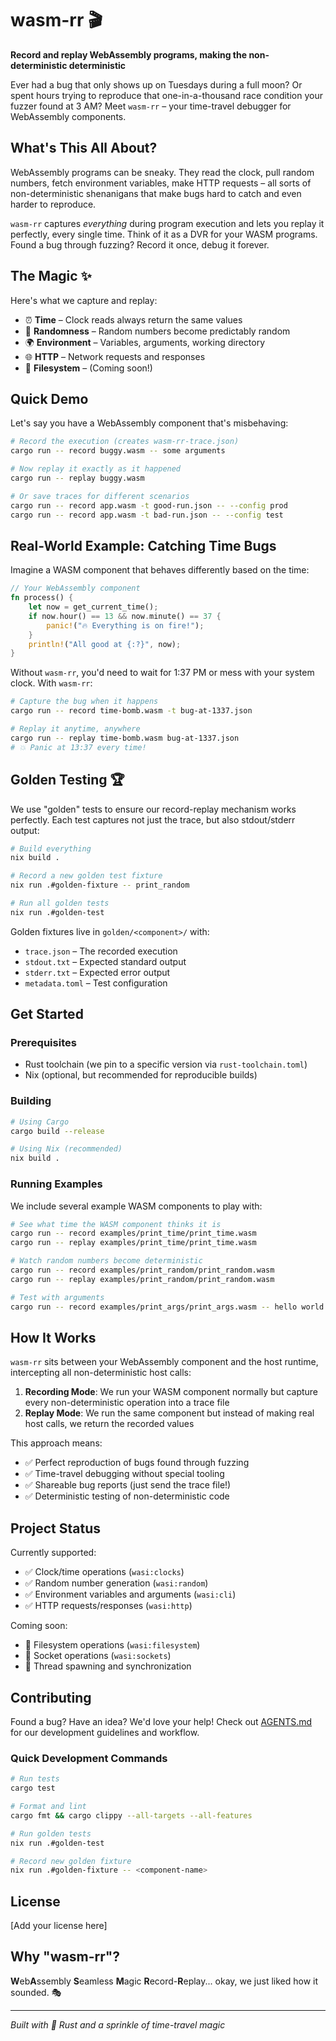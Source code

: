 # wasm-rr 🎬

**Record and replay WebAssembly programs, making the non-deterministic deterministic**

Ever had a bug that only shows up on Tuesdays during a full moon? Or spent hours trying to reproduce that one-in-a-thousand race condition your fuzzer found at 3 AM? Meet `wasm-rr` – your time-travel debugger for WebAssembly components.

## What's This All About?

WebAssembly programs can be sneaky. They read the clock, pull random numbers, fetch environment variables, make HTTP requests – all sorts of non-deterministic shenanigans that make bugs hard to catch and even harder to reproduce.

`wasm-rr` captures *everything* during program execution and lets you replay it perfectly, every single time. Think of it as a DVR for your WASM programs. Found a bug through fuzzing? Record it once, debug it forever.

## The Magic ✨

Here's what we capture and replay:
- ⏰ **Time** – Clock reads always return the same values
- 🎲 **Randomness** – Random numbers become predictably random
- 🌍 **Environment** – Variables, arguments, working directory
- 🌐 **HTTP** – Network requests and responses
- 📁 **Filesystem** – (Coming soon!)

## Quick Demo

Let's say you have a WebAssembly component that's misbehaving:

```bash
# Record the execution (creates wasm-rr-trace.json)
cargo run -- record buggy.wasm -- some arguments

# Now replay it exactly as it happened
cargo run -- replay buggy.wasm

# Or save traces for different scenarios
cargo run -- record app.wasm -t good-run.json -- --config prod
cargo run -- record app.wasm -t bad-run.json -- --config test
```

## Real-World Example: Catching Time Bugs

Imagine a WASM component that behaves differently based on the time:

```rust
// Your WebAssembly component
fn process() {
    let now = get_current_time();
    if now.hour() == 13 && now.minute() == 37 {
        panic!("🔥 Everything is on fire!");
    }
    println!("All good at {:?}", now);
}
```

Without `wasm-rr`, you'd need to wait for 1:37 PM or mess with your system clock. With `wasm-rr`:

```bash
# Capture the bug when it happens
cargo run -- record time-bomb.wasm -t bug-at-1337.json

# Replay it anytime, anywhere
cargo run -- replay time-bomb.wasm bug-at-1337.json
# 💥 Panic at 13:37 every time!
```

## Golden Testing 🏆

We use "golden" tests to ensure our record-replay mechanism works perfectly. Each test captures not just the trace, but also stdout/stderr output:

```bash
# Build everything
nix build .

# Record a new golden test fixture
nix run .#golden-fixture -- print_random

# Run all golden tests
nix run .#golden-test
```

Golden fixtures live in `golden/<component>/` with:
- `trace.json` – The recorded execution
- `stdout.txt` – Expected standard output
- `stderr.txt` – Expected error output
- `metadata.toml` – Test configuration

## Get Started

### Prerequisites

- Rust toolchain (we pin to a specific version via `rust-toolchain.toml`)
- Nix (optional, but recommended for reproducible builds)

### Building

```bash
# Using Cargo
cargo build --release

# Using Nix (recommended)
nix build .
```

### Running Examples

We include several example WASM components to play with:

```bash
# See what time the WASM component thinks it is
cargo run -- record examples/print_time/print_time.wasm
cargo run -- replay examples/print_time/print_time.wasm

# Watch random numbers become deterministic
cargo run -- record examples/print_random/print_random.wasm
cargo run -- replay examples/print_random/print_random.wasm

# Test with arguments
cargo run -- record examples/print_args/print_args.wasm -- hello world
```

## How It Works

`wasm-rr` sits between your WebAssembly component and the host runtime, intercepting all non-deterministic host calls:

1. **Recording Mode**: We run your WASM component normally but capture every non-deterministic operation into a trace file
2. **Replay Mode**: We run the same component but instead of making real host calls, we return the recorded values

This approach means:
- ✅ Perfect reproduction of bugs found through fuzzing
- ✅ Time-travel debugging without special tooling
- ✅ Shareable bug reports (just send the trace file!)
- ✅ Deterministic testing of non-deterministic code

## Project Status

Currently supported:
- ✅ Clock/time operations (`wasi:clocks`)
- ✅ Random number generation (`wasi:random`)
- ✅ Environment variables and arguments (`wasi:cli`)
- ✅ HTTP requests/responses (`wasi:http`)

Coming soon:
- 🚧 Filesystem operations (`wasi:filesystem`)
- 🚧 Socket operations (`wasi:sockets`)
- 🚧 Thread spawning and synchronization

## Contributing

Found a bug? Have an idea? We'd love your help! Check out [AGENTS.md](AGENTS.md) for our development guidelines and workflow.

### Quick Development Commands

```bash
# Run tests
cargo test

# Format and lint
cargo fmt && cargo clippy --all-targets --all-features

# Run golden tests
nix run .#golden-test

# Record new golden fixture
nix run .#golden-fixture -- <component-name>
```

## License

[Add your license here]

## Why "wasm-rr"?

**W**eb**A**ssembly **S**eamless **M**agic **R**ecord-**R**eplay... okay, we just liked how it sounded. 🎭

---

*Built with 🦀 Rust and a sprinkle of time-travel magic*